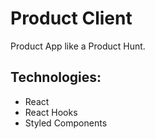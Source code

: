 # Product Client

Product App like a Product Hunt.

## Technologies:

- React
- React Hooks
- Styled Components
